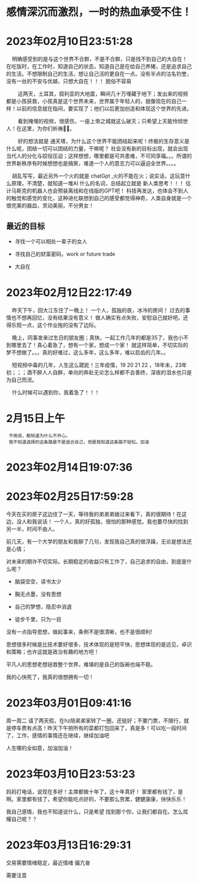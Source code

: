 # 感情深沉而激烈，一时的热血承受不住！

# 2023年02月10日23:51:28

    明确感受到的是与这个世界不合群，不是不合群，只是找不到自己的大自在！在吃饭时，在工作时，知道自己的状态，知道自己是在给自己养猪，还是追求自己的生活。不想限制自己的生活，想让自己活的更自在一点。没有半点的沽名钓誉，没有一丝的不安与优越，只想大自在！！！ 脱俗不容易

        这两天，土耳其，叙利亚的大地震，瞬间几十万埋藏于地下；发出来的视频都是小孩获救，小孩真是这个世界未来，世界属于年轻人的，就像现在的自己一样！以前的信息就在指间，要实现了；他们以后更加创造和体现这个世界的先进。

        看到掩埋的视频，很感伤，一座上帝之城就这么破灭；只希望上天能怜悯世人！在这里，为你们祈祷🙏🏻。

        好的想法就是 通天塔，为什么这个世界不能团结起来呢！终极的生存意义是什么呢，团结一切可以团结的力量，干嘛呢？ 社会没有新的目标出现，就会出现当代人的分化与奴役压迫；这样想想，哪里都是可共患难，不可同享福。。。所谓的世界新秩序有时候想想也是搞笑，难道一个人的意志力可以逼迫全世界。。。。

    胡乱写写，最近另外一个火的就是 chatGpt ,火的不能在火；说实话，这玩意什么原理，不清楚，就知道一堆AI 什么的名词，总结起立就是 新人类思考！！！ 估计马斯克的机器人也会预装离线和在线版的GPT吧！ 科技再发达，也体会不到人的触觉和感觉的变化，这种进化联想到自己的感受都觉得神奇，人类自身就是一个很完美的器皿，灵动美丽，不分男女！

## 最近的目标

- 寻找一个可以相处一辈子的女人

- 寻找自己的财富密码，work or future trade 

- 大自在

# 2023年02月12日22:17:49

    昨天下午，回大江东住了一晚上！ 一个人，孤独的夜，冰冷的房间！ 过去的事情也不想再回忆，没有结果没有意义！ 做人确实有点失败，安慰自己就好吧。还得乐观一点，这个作业拖的没有了边际。

    晚上，同事发来过生日的朋友圈；真快，一起工作几年的都是35了，我也小不到哪里去了！真心着急了，想有一个家，想成一个家！ 就这样简单，不切实际的梦不想做了。。。真的好难过，这么多年，这么多年，难以启齿的几年。。

    短视频中毒的几年，人生这么蹉跎！三年疫情，19 20 21 22 ，18年末，23年初；；；酒不醉人人自醉，单向的奔赴无论怎么样都不会善终，深夜的泪水也只是为自己而流。

    什么时候可以遇到你，我着急了！！！ 

# 2月15日上午

     不用说，都知道为什么不开心。
     我不知道选择的这条路是不是适合自己，但是我知道这条路不轻松。加油

# 2023年02月14日19:07:36

# 2023年02月25日17:59:28

今天在买的房子这边住了一天，等待我的弟弟弟媳过来看下，真的很期待！在这边，没人和我说话！ 一个人，真的好孤独，很怕的那种感觉。我也要尽快的找到另一半，时间不由人。

前几天，有一个大学的朋友和我聊了几句，发现我自己真的很浮躁，无论是想法还是心情；

对未来的期许不切实际。长期稳定的收益只有工作了，自己追求的自由，到底是什么呢？

- 脑袋空空，读书太少

- 胸无点墨，没有思想

- 自己的梦想，隐忍中消退

- 徒步千里，只为一目

没有一点指导思想，做起事来，条例不是很清晰，也不是很顺利!

思想很多时候是比技术要好很多，技术体现的是短平快，思想体现的是远见，卓识和策略；也许这就是政治有趣的地方吧！

平凡人的思想老想拯救整个世界，难堪的是自己的饭碗也端不稳。

我的心快死了，我真的很想拥有一切！

# 2023年03月01日09:41:16

周一周二 请了两天假，在hz陪弟弟家转了一圈，还挺好；不要门票，不限行，就是停车费有点高！昨天下午把所有的菜都打包回来了，真是多！可以吃一段时间了，工作，感情的事情还在继续，继续加油吧

人生哪的全如意，加油加油！

# 2023年03月10日23:53:23

妈妈打电话，说现在多好！主席都做十年了，这十年真好！ 家里都有钱了，是啊。家里都有钱了，希望你能吃点好的，不要那么劳累，健健康康，快快乐乐！

我自己感情，我也不知道说什么，只是希望 找到那个你，让我们都自在。怎么炫耀自己呢？？

# 2023年03月13日16:29:31

交易需要情绪稳定，最近情绪 偏亢奋 

需要注意 
